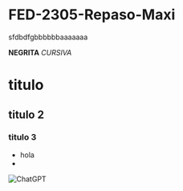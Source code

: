 # FED-2305-Repaso-Maxi

sfdbdfgbbbbbbaaaaaaa

**NEGRITA**
*CURSIVA*
# titulo
## titulo 2
### titulo 3

- hola
- 


![ChatGPT](https://img.shields.io/badge/chatGPT-74aa9c?style=for-the-badge&logo=openai&logoColor=white)